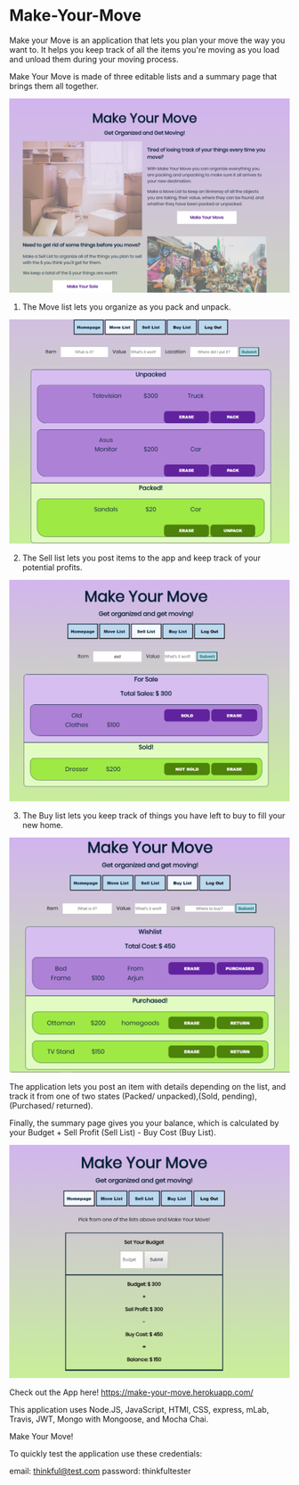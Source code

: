 # Make-Your-Move
Make your Move is an application that lets you plan your move the way you want to. It helps you keep track of all the items you're moving as you load and unload them during your moving process.

Make Your Move is made of three editable lists and a summary page that brings them all together.

![My home screen](Home.PNG)

1. The Move list lets you organize as you pack and unpack.

![Move List](Move.PNG)

2. The Sell list lets you post items to the app and keep track of your potential profits.

![Sell List](Sell.PNG)

3. The Buy list lets you keep track of things you have left to buy to fill your new home.

![Buy List](Buy.PNG)

The application lets you post an item with details depending on the list, and track it from one of two states (Packed/ unpacked),(Sold, pending), (Purchased/ returned).

Finally, the summary page gives you your balance, which is calculated by your Budget + Sell Profit (Sell List) - Buy Cost (Buy List).

![Summary Page](Summary.PNG)

Check out the App here! https://make-your-move.herokuapp.com/

This application uses Node.JS, JavaScript, HTMl, CSS, express, mLab, Travis, JWT, Mongo with Mongoose, and  Mocha Chai.

Make Your Move!

To quickly test the application use these credentials:

email: thinkful@test.com
password: thinkfultester
